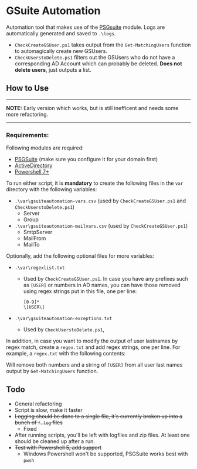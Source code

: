 # GSuite Automation
Automation tool that makes use of the [PSGsuite](https://psgsuite.io/) module. Logs are automatically generated and saved to `.\logs`. 
* `CheckCreateGSUser.ps1` takes output from the `Get-MatchingUsers` function to automagically create new GSUsers.
* `CheckUserstoDelete.ps1` filters out the GSUsers who do not have a corresponding AD Account which can probably be deleted. **Does not delete users**, just outputs a list.

## How to Use
---
**NOTE:** Early version which works, but is still inefficent and needs some more refactoring. 

---
### Requirements:
Following modules are required:
* [PSGSuite](https://psgsuite.io/) (make sure you configure it for your domain first)
* [ActiveDirectory](https://docs.microsoft.com/en-us/windows-hardware/manufacture/desktop/features-on-demand-non-language-fod#remote-server-administration-tools-rsat)
* [Powershell 7+](https://github.com/PowerShell/PowerShell/releases/tag/v7.0.3)

To run either script, it is **mandatory** to create the following files in the `var` directory with the following variables:
* `.\var\gsuiteautomation-vars.csv` (used by `CheckCreateGSUser.ps1` and `CheckUserstoDelete.ps1`)
  * Server
  * Group 
* `.\var\gsuiteautomation-mailvars.csv` (used by `CheckCreateGSUser.ps1`)
  * SmtpServer
  * MailFrom
  * MailTo

Optionally, add the following optional files for more variables:
* `.\var\regexlist.txt` 
  * Used by `CheckCreateGSUser.ps1`. In case you have any prefixes such as `[USER]` or numbers in AD names, you can have those removed using regex strings put in this file, one per line:
    ```
    [0-9]*
    \[USER\]
    ```

* `.\var\gsuiteautomation-exceptions.txt`
  * Used by `CheckUserstoDelete.ps1`,


In addition, in case you want to modify the output of user lastnames by regex match, create a `regex.txt` and add regex strings, one per line. For example, a `regex.txt` with the following contents:

Will remove both numbers and a string of `[USER]` from all user last names output by `Get-MatchingUsers` function.



## Todo
* General refactoring
* Script is slow, make it faster
* ~~Logging should be done to a single file, it's currently broken up into a bunch of `*.log` files~~
  * Fixed
* After running scripts, you'll be left with logfiles and zip files. At least one should be cleaned up after a run.
* ~~Test with Powershell 5, add support~~
  * Windows Powershell won't be supported, PSGSuite works best with `pwsh`